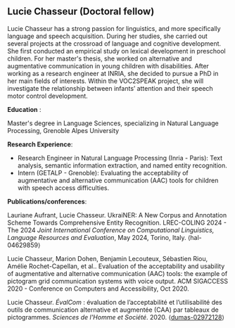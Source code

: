 ## Lucie Chasseur (Doctoral fellow)

Lucie Chasseur has a strong passion for linguistics, and more specifically language and speech acquisition. During her studies, she carried out several projects at the crossroad of language and cognitive development. She first conducted an empirical study on lexical development in preschool children. For her master's thesis, she worked on alternative and augmentative communication in young children with disabilities.
After working as a research engineer at INRIA, she decided to pursue a PhD in her main fields of interests. Within the VOC2SPEAK project, she will investigate the relationship between infants’ attention and their speech motor control development.

**Education** :

Master's degree in Language Sciences, specializing in Natural Language Processing, Grenoble Alpes University

**Research Experience**:

- Research Engineer in Natural Language Processing (Inria - Paris): Text analysis, semantic information extraction, and named entity recognition.
- Intern (GETALP - Grenoble): Evaluating the acceptability of augmentative and alternative communication (AAC) tools for children with speech access difficulties.

**Publications/conferences**:

Lauriane Aufrant, Lucie Chasseur. UkraiNER: A New Corpus and Annotation Scheme Towards Comprehensive Entity Recognition. LREC-COLING 2024 - The 2024 *Joint International Conference on Computational Linguistics, Language Resources and Evaluation*, May 2024, Torino, Italy. ⟨hal-04629859⟩

Lucie Chasseur, Marion Dohen, Benjamin Lecouteux, Sébastien Riou, Amélie Rochet-Capellan, et al.. Evaluation of the acceptability and usability of augmentative and alternative communication (AAC) tools: the example of pictogram grid communication systems with voice output. ACM SIGACCESS 2020 - Conference on Computers and Accessibility, Oct 2020.

Lucie Chasseur. _ÉvalCom_ : évaluation de l’acceptabilité et l’utilisabilité des outils de communication alternative et augmentée (CAA) par tableaux de pictogrammes. *Sciences de l'Homme et Société*. 2020. ⟨[dumas-02972128](https://dumas.ccsd.cnrs.fr/dumas-02972128v1)⟩

